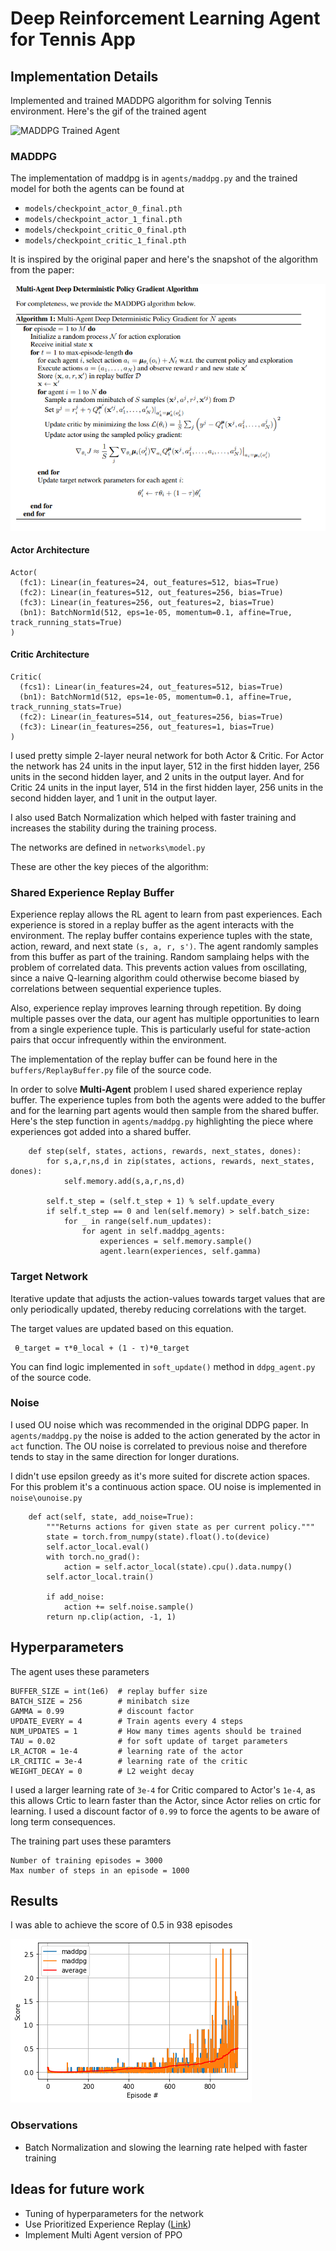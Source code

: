 # Deep Reinforcement Learning Agent for Tennis App 

## Implementation Details 

Implemented and trained MADDPG algorithm for solving Tennis environment. Here's the gif of the trained agent

![MADDPG Trained Agent](resources/trained_agent.gif)

### MADDPG 

The implementation of maddpg is in ```agents/maddpg.py``` and the trained model for both the agents can be found at
* ```models/checkpoint_actor_0_final.pth```
* ```models/checkpoint_actor_1_final.pth```
* ```models/checkpoint_critic_0_final.pth```
* ```models/checkpoint_critic_1_final.pth```

It is inspired by the original paper and here's the snapshot of the algorithm from the paper:

![MADDPG Algorithm](resources/maddpg.png)

#### Actor Architecture
```
Actor(
  (fc1): Linear(in_features=24, out_features=512, bias=True)
  (fc2): Linear(in_features=512, out_features=256, bias=True)
  (fc3): Linear(in_features=256, out_features=2, bias=True)
  (bn1): BatchNorm1d(512, eps=1e-05, momentum=0.1, affine=True, track_running_stats=True)
)
```

#### Critic Architecture
```
Critic(
  (fcs1): Linear(in_features=24, out_features=512, bias=True)
  (bn1): BatchNorm1d(512, eps=1e-05, momentum=0.1, affine=True, track_running_stats=True)
  (fc2): Linear(in_features=514, out_features=256, bias=True)
  (fc3): Linear(in_features=256, out_features=1, bias=True)
)
```

I used pretty simple 2-layer neural network for both Actor & Critic. For Actor the network has 24 units in the input layer, 512 in the first hidden layer, 256 units in the second hidden layer, and 2 units in the output layer. And for Critic 24 units in the input layer, 514 in the first hidden layer, 256 units in the second hidden layer, and 1 unit in the output layer.

I also used Batch Normalization which helped with faster training and increases the stability during the training process.

The networks are defined in ```networks\model.py```

These are other the key pieces of the algorithm:

### Shared Experience Replay Buffer

Experience replay allows the RL agent to learn from past experiences. Each experience is stored in a replay buffer as the agent interacts with the environment. The replay buffer contains experience tuples with the state, action, reward, and next state ```(s, a, r, s')```. The agent randomly samples from this buffer as part of the training. Random samplaing helps with the problem of correlated data. This prevents action values from oscillating, since a naive Q-learning algorithm could otherwise become biased by correlations between sequential experience tuples.

Also, experience replay improves learning through repetition. By doing multiple passes over the data, our agent has multiple opportunities to learn from a single experience tuple. This is particularly useful for state-action pairs that occur infrequently within the environment.

The implementation of the replay buffer can be found here in the ```buffers/ReplayBuffer.py``` file of the source code.

In order to solve **Multi-Agent** problem I used shared experience replay buffer. The experience tuples from both the agents were added to the buffer and for the learning part agents would then sample from the shared buffer. Here's the step function in ```agents/maddpg.py``` highlighting the piece where experiences got added into a shared buffer. 

```
    def step(self, states, actions, rewards, next_states, dones):
        for s,a,r,ns,d in zip(states, actions, rewards, next_states, dones):
            self.memory.add(s,a,r,ns,d)
            
        self.t_step = (self.t_step + 1) % self.update_every
        if self.t_step == 0 and len(self.memory) > self.batch_size:
            for _ in range(self.num_updates):
                for agent in self.maddpg_agents:
                    experiences = self.memory.sample()
                    agent.learn(experiences, self.gamma)
```

### Target Network 

Iterative update that adjusts the action-values towards target values that are only periodically updated, thereby reducing correlations with the target.

The target values are updated based on this equation. 
```
 θ_target = τ*θ_local + (1 - τ)*θ_target
```

You can find logic implemented in ```soft_update()``` method in ```ddpg_agent.py``` of the source code. 

### Noise 

I used OU noise which was recommended in the original DDPG paper. In ```agents/maddpg.py``` the noise is added to the action generated by the actor in ```act``` function. The OU noise is correlated to previous noise and therefore tends to stay in the same direction for longer durations.  

I didn't use epsilon greedy as it's more suited for discrete action spaces. For this problem it's a continuous action space. OU noise is implemented in ```noise\ounoise.py``` 

```
    def act(self, state, add_noise=True):
        """Returns actions for given state as per current policy."""
        state = torch.from_numpy(state).float().to(device)
        self.actor_local.eval()
        with torch.no_grad():
            action = self.actor_local(state).cpu().data.numpy()
        self.actor_local.train()
        
        if add_noise:
            action += self.noise.sample()
        return np.clip(action, -1, 1)
```       

## Hyperparameters 

The agent uses these parameters
```
BUFFER_SIZE = int(1e6)  # replay buffer size
BATCH_SIZE = 256        # minibatch size
GAMMA = 0.99            # discount factor
UPDATE_EVERY = 4        # Train agents every 4 steps 
NUM_UPDATES = 1         # How many times agents should be trained
TAU = 0.02              # for soft update of target parameters
LR_ACTOR = 1e-4         # learning rate of the actor 
LR_CRITIC = 3e-4        # learning rate of the critic
WEIGHT_DECAY = 0        # L2 weight decay
```

I used a larger learning rate of ```3e-4``` for Critic compared to Actor's ```1e-4```, as this allows Crtic to learn faster than the Actor, since Actor relies on crtic for learning. I used a discount factor of ```0.99``` to force the agents to be aware of long term consequences.

The training part uses these paramters
```
Number of training episodes = 3000
Max number of steps in an episode = 1000
```
## Results

I was able to achieve the score of 0.5 in 938 episodes

<img src="resources/maddpg_score.png">

### Observations 
* Batch Normalization and slowing the learning rate helped with faster training 

## Ideas for future work 
- Tuning of hyperparameters for the network 
- Use Prioritized Experience Replay ([Link](https://arxiv.org/pdf/1511.05952.pdf))
- Implement Multi Agent version of PPO
